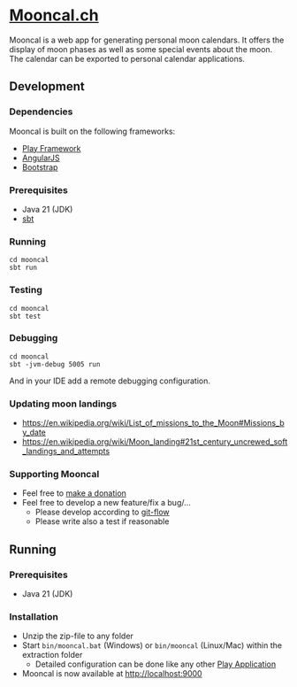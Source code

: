 # [Mooncal.ch](http://mooncal.ch/)

Mooncal is a web app for generating personal moon calendars.
It offers the display of moon phases as well as some special events about the moon.
The calendar can be exported to personal calendar applications.


## Development
### Dependencies
Mooncal is built on the following frameworks:

* [Play Framework](https://www.playframework.com/)
* [AngularJS](https://angularjs.org/)
* [Bootstrap](http://getbootstrap.com/)

### Prerequisites
* Java 21 (JDK)
* [sbt](https://www.scala-sbt.org/download.html)

### Running
    cd mooncal
    sbt run

### Testing
    cd mooncal
    sbt test

### Debugging
    cd mooncal
    sbt -jvm-debug 5005 run
And in your IDE add a remote debugging configuration.

### Updating moon landings
* https://en.wikipedia.org/wiki/List_of_missions_to_the_Moon#Missions_by_date
* https://en.wikipedia.org/wiki/Moon_landing#21st_century_uncrewed_soft_landings_and_attempts

### Supporting Mooncal
* Feel free to [make a donation](http://mooncal.ch/#!/about)
* Feel free to develop a new feature/fix a bug/...
    * Please develop according to [git-flow](https://github.com/nvie/gitflow)
    * Please write also a test if reasonable

## Running
### Prerequisites
* Java 21 (JDK)

### Installation
* Unzip the zip-file to any folder
* Start `bin/mooncal.bat` (Windows) or `bin/mooncal` (Linux/Mac) within the extraction folder
    * Detailed configuration can be done like any other [Play Application](https://www.playframework.com/documentation/2.4.x/ProductionConfiguration)
* Mooncal is now available at [http://localhost:9000](http://localhost:9000/)
